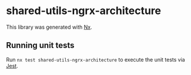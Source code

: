 # shared-utils-ngrx-architecture

This library was generated with [Nx](https://nx.dev).

## Running unit tests

Run `nx test shared-utils-ngrx-architecture` to execute the unit tests via [Jest](https://jestjs.io).
